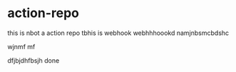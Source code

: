 # action-repo
this is nbot a action repo tbhis is webhook
webhhhoookd
namjnbsmcbdshc

wjnmf mf 

dfjbjdhfbsjh
done

